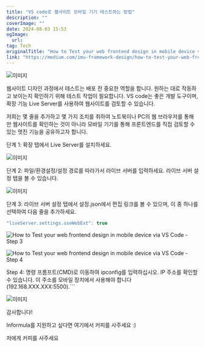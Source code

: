 ```yaml
---
title: "VS code로 웹사이트 모바일 기기 테스트하는 방법"
description: ""
coverImage: ""
date: 2024-08-03 15:53
ogImage: 
  url: 
tag: Tech
originalTitle: "How to Test your web frontend design in mobile device via VS code"
link: "https://medium.com/imu-framework-design/how-to-test-your-web-frontend-design-in-mobile-device-via-vs-code-2b49d2df5415"
---
```




![이미지](/assets/img/HowtoTestyourwebfrontenddesigninmobiledeviceviaVScode_0.png)

웹사이트 디자인 과정에서 테스트는 배포 전 중요한 역할을 합니다. 원하는 대로 작동하고 보이는지 확인하기 위해 테스트 작업이 필요합니다. VS code는 좋은 개발 도구이며, 확장 기능 Live Server를 사용하여 웹사이트를 검토할 수 있습니다.

저희는 몇 줄을 추가하고 몇 가지 조치를 취하여 노트북이나 PC의 웹 브라우저를 통해만 웹사이트를 확인하는 것이 아니라 모바일 기기를 통해 프론트엔드를 직접 검토할 수 있는 멋진 기능을 공유하고자 합니다.

단계 1: 확장 탭에서 Live Server를 설치하세요.

<div class="content-ad"></div>

![이미지](/assets/img/HowtoTestyourwebfrontenddesigninmobiledeviceviaVScode_1.png)

단계 2: 파일/환경설정/설정 경로를 따라가서 라이브 서버를 입력하세요. 라이브 서버 설정 탭을 볼 수 있습니다.

![이미지](/assets/img/HowtoTestyourwebfrontenddesigninmobiledeviceviaVScode_2.png)

단계 3: 라이브 서버 설정 탭에서 설정.json에서 편집 링크를 볼 수 있으며, 이 중 하나를 선택하여 다음 줄을 추가하세요.

<div class="content-ad"></div>

```js
"liveServer.settings.useWebExt": true
```

![How to Test your web frontend design in mobile device via VS Code - Step 3](/assets/img/HowtoTestyourwebfrontenddesigninmobiledeviceviaVScode_3.png)

![How to Test your web frontend design in mobile device via VS Code - Step 4](/assets/img/HowtoTestyourwebfrontenddesigninmobiledeviceviaVScode_4.png)

Step 4: 명령 프롬프트(CMD)로 이동하여 ipconfig를 입력하십시오. IP 주소를 확인할 수 있습니다. 이 주소를 모바일 장치에서 사용해야 합니다(192.168.XXX.XXX:5500).```

<div class="content-ad"></div>

![이미지](/assets/img/HowtoTestyourwebfrontenddesigninmobiledeviceviaVScode_5.png)

감사합니다!

Informula를 지원하고 싶다면 여기에서 커피를 사주세요 :)

저에게 커피를 사주세요
